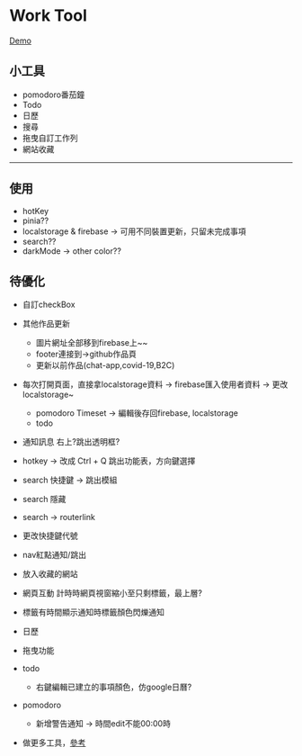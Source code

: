 # Work Tool

[Demo](https://dobi8422.github.io/work-tool/)

## 小工具

* pomodoro番茄鐘
* Todo
* 日歷
* 搜尋
* 拖曳自訂工作列
* 網站收藏

---

## 使用

* hotKey
* pinia??
* localstorage & firebase -> 可用不同裝置更新，只留未完成事項
* search??
* darkMode -> other color??

## 待優化

* 自訂checkBox
* 其他作品更新
  * 圖片網址全部移到firebase上~~
  * footer連接到->github作品頁
  * 更新以前作品(chat-app,covid-19,B2C)

* 每次打開頁面，直接拿localstorage資料 -> firebase匯入使用者資料 -> 更改localstorage~
  * pomodoro Timeset -> 編輯後存回firebase, localstorage
  * todo

* 通知訊息 右上?跳出透明框?
* hotkey -> 改成 Ctrl + Q 跳出功能表，方向鍵選擇
* search 快捷鍵 -> 跳出模組
* search 隱藏
* search -> routerlink
* 更改快捷鍵代號

* nav紅點通知/跳出
* 放入收藏的網站
* 網頁互動 計時時網頁視窗縮小至只剩標籤，最上層?
* 標籤有時間顯示通知時標籤顏色閃爍通知

* 日歷

* 拖曳功能

* todo
  * 右鍵編輯已建立的事項顏色，仿google日曆?

* pomodoro
  * 新增警告通知 -> 時間edit不能00:00時

* 做更多工具，[參考](https://tw.piliapp.com/timer/stopwatch/)
